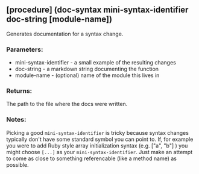 ## [procedure] (doc-syntax mini-syntax-identifier doc-string [module-name])
Generates documentation for a syntax change.

### Parameters:
* mini-syntax-identifier - a small example of the resulting changes
* doc-string - a markdown string documenting the function
* module-name - (optional) name of the module this lives in

### Returns:
The path to the file where the docs were written.

### Notes:
Picking a good `mini-syntax-identifier` is tricky because syntax changes
typically don't have some standard symbol you can point to.
If, for example you were to add Ruby style array initialization 
syntax (e.g. ["a", "b"] ) you might choose `[...]` as your 
`mini-syntax-identifier`. Just make an attempt to come as close to something
referencable (like a method name) as possible.
